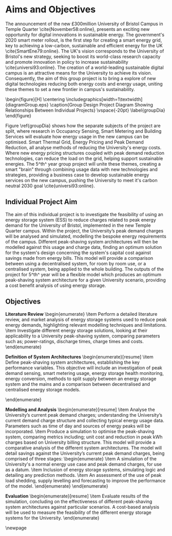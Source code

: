 # Aims and Objectives

The announcement of the new £300million University of Bristol Campus in Temple Quarter \cite{November58:online}, presents an exciting new opportunity for digital innovations in sustainable energy. The government's 2020 smart meter rollout, is the first step for creating a smart energy grid, key to achieving a low-carbon, sustainable and efficient energy for the UK \cite{SmartEne79:online}. The UK's vision corresponds to the University of Bristol's new strategy, seeking to boost its world-class research capacity and promote innovation in policy to increase sustainability \cite{universi93:online}. The creation of a world-leading sustainable digital campus is an attractive means for the University to achieve its vision. Consequently, the aim of this group project is to bring a explore of new digital technologies reducing both energy costs and energy usage, uniting these themes to set a new frontier in campus's sustainability.

\begin{figure}[H]
\centering
\includegraphics[width=1\textwidth]{diagramGroup.eps}
\caption{Group Design Project Diagram Showing Relationships Between Individual Projects}
\vspace{-20pt}
\label{groupDia}
\end{figure}

Figure \ref{groupDia} shows how the separate subjects of the project are split, where research in Occupancy Sensing, Smart Metering and Building Services will evaluate how energy usage in the new campus can be optimised. Smart Thermal Grid, Energy Pricing and Peak Demand Reduction, all analyse methods of reducing the University's energy costs. Where new energy pricing structures coupled with peak demand reduction technologies, can reduce the load on the grid, helping support sustainable energies. The 5^th^ year group project will unite these themes, creating a smart "brain" through combining usage data with new technologies and strategies, providing a business case to develop sustainable energy services on the new campus, pushing the University to meet it's carbon neutral 2030 goal \cite{universi93:online}.

## Individual Project Aim

The aim of this individual project is to investigate the feasibility of using an energy storage system (ESS) to reduce charges related to peak energy demand for the University of Bristol, implemented in the new Temple Quarter campus. Within the project, the University’s peak demand charges will be analysed and simulated, modelling the bespoke energy requirements of the campus. Different peak-shaving system architectures will then be modelled against this usage and charge data, finding an optimum solution for the system's design concerning the system's capital cost against savings made from energy bills. This model will provide a comparison between using a decentralised system, for room by room use, or a centralised system, being applied to the whole building. The outputs of the project for 5^th^ year will be a flexible model which produces an optimum peak-shaving system architecture for a given University scenario, providing a cost benefit analysis of using energy storage.

## Objectives

**Literature Review**
\begin{enumerate}
\item Perform a detailed literature review, and market analysis of energy storage systems used to reduce peak energy demands, highlighting relevant modelling techniques and limitations.
\item Investigate different energy storage solutions, looking at their applicability to a University peak-shaving system, comparing parameters such as; power-ratings, discharge times, charge times and costs.
\end{enumerate}

**Definition of System Architectures**
\begin{enumerate}[resume]
\item Define peak-shaving system architectures, establishing the key performance variables. This objective will include an investigation of peak demand sensing, smart metering usage, energy storage health monitoring, energy conversion, methods to split supply between an energy storage system and the mains and a comparison between decentralised and centralised energy storage models.

\end{enumerate}

**Modelling and Analysis**
\begin{enumerate}[resume]
\item Analyse the University’s current peak demand charges; understanding the University’s current demand charge structure and collecting typical energy usage data. Parameters such as time of day and sources of energy peaks will be incorporated.
\item Produce a simulation to optimise the peak-shaving system, comparing metrics including; unit cost and reduction in peak kWh charges based on University billing structure. This model will provide a comparative analysis of the different system architectures. The model will detail savings against the University’s current peak demand charges, being comprised of three stages:
\begin{enumerate}
\item A simulation of the University's a normal energy use case and peak demand charges, for use as a datum.
\item Inclusion of energy storage systems, simulating logic and detailing any prediction methods.
\item An assessment of the use of peak load shedding, supply levelling and forecasting to improve the performance of the model.
\end{enumerate}
\end{enumerate}

**Evaluation**
\begin{enumerate}[resume]
\item Evaluate results of the simulation, concluding on the effectiveness of different peak-shaving system architectures against particular scenarios. A cost-based analysis will be used to measure the feasibility of the different energy storage systems for the University.
\end{enumerate}

\newpage

